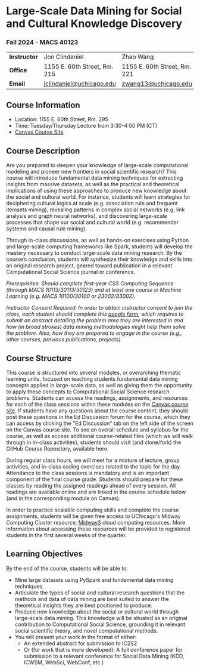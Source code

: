 [canvas_url]: https://canvas.uchicago.edu/courses/58340
[jon_oh]:
[zhao_oh]:
 

# Large-Scale Data Mining for Social and Cultural Knowledge Discovery
### Fall 2024 - MACS 40123
| |||
|:--|:--|:--|
|**Instructor** | Jon Clindaniel               | Zhao Wang                     | 
|**Office**       | 1155 E. 60th Street, Rm. 215 | 1155 E. 60th Street, Rm. 221  | 
|**Email**      | jclindaniel@uchicago.edu     | zwang13@uchicago.edu          |

## Course Information

* Location: 1155 E. 60th Street, Rm. 295
* Time: Tuesday/Thursday Lecture from 3:30-4:50 PM (CT)
* [Canvas Course Site][canvas_url]

## Course Description
Are you prepared to deepen your knowledge of large-scale computational modeling and pioneer new frontiers in social scientific research? This course will introduce fundamental data mining techniques for extracting insights from massive datasets, as well as the practical and theoretical implications of using these approaches to produce new knowledge about the social and cultural world. For instance, students will learn strategies for deciphering cultural logics at scale (e.g. association rule and frequent itemsets mining), revealing patterns in complex social networks (e.g. link analysis and graph neural networks), and discovering large-scale processes that shape our social and cultural world (e.g. recommender systems and causal rule mining). 

Through in-class discussions, as well as hands-on exercises using Python and large-scale computing frameworks like Spark, students will develop the mastery necessary to conduct large-scale data mining research. By the course’s conclusion, students will synthesize their knowledge and skills into an original research project, geared toward publication in a relevant Computational Social Science journal or conference.

*Prerequisites: Should complete first-year CSS Computing Sequence (through MACS 10113/30113/30123) and at least one course in Machine Learning (e.g. MACS 10100/30100 or 23002/33002).*

*Instructor Consent Required: In order to obtain instructor consent to join the class, each student should complete this [google form](https://forms.gle/F3q16z1Pk7XHBdLk7), which requires to submit an abstract detailing the problem area they are interested in and how (in broad strokes) data mining methodologies might help them solve the problem. Also, how they are prepared to engage in the course (e.g., other courses, previous publications, projects).*


## Course Structure
This course is structured into several modules, or overarching thematic learning units, focused on teaching students fundamental data mining concepts applied in large-scale data, as well as giving them the opportunity to apply these concepts to Computational Social Science research problems. Students can access the readings, assignments, and resources for each of the class sessions within these modules on the [Canvas course site][canvas_url]. If students have any questions about the course content, they should post these questions in the Ed Discussion forum for the course, which they can access by clicking the "Ed Discussion" tab on the left side of the screen on the Canvas course site. To see an overall schedule and syllabus for the course, as well as access additional course-related files (which we will walk through in in-class activities), students should visit (and clone/fork) the GitHub Course Repository, available here.

During regular class hours, we will meet for a mixture of lecture, group activities, and in-class coding exercises related to the topic for the day. Attendance to the class sessions is mandatory and is an important component of the final course grade. Students should prepare for these classes by reading the assigned readings ahead of every session. All readings are available online and are linked in the course schedule below (and in the corresponding module on Canvas). 

In order to practice scalable computing skills and complete the course assignments, students will be given free access to UChicago's Midway Computing Cluster resource, [Midway3]([https://aws.amazon.com/](https://rcc-uchicago.github.io/user-guide/)) cloud computing resources. More information about accessing these resources will be provided to registered students in the first several weeks of the quarter.

## Learning Objectives
By the end of the course, students will be able to:
- Mine large datasets using PySpark and fundamental data mining techniques.
- Articulate the types of social and cultural research questions that the methods and data of data mining are best suited to answer the theoretical insights they are best positioned to produce.
- Produce new knowledge about the social or cultural world through large-scale data mining. This knowledge will be situated as an original contribution to Computational Social Science, grounding it in relevant social scientific theory, and novel computational methods. 
- You will present your work in the format of either:
  - An extended abstract for submission to IC2S2 
  - Or (for work that is more developed): A full conference paper for submission to a relevant conference for Social Data Mining (KDD, ICWSM, WebSci, WebConf, etc.) 


